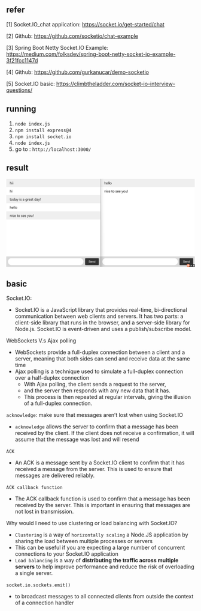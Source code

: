 ## refer
[1] Socket.IO_chat application: https://socket.io/get-started/chat

[2] Github: https://github.com/socketio/chat-example

[3] Spring Boot Netty Socket.IO Example: https://medium.com/folksdev/spring-boot-netty-socket-io-example-3f21fcc1147d

[4] Github: https://github.com/gurkanucar/demo-socketio

[5] Socket.IO basic: https://climbtheladder.com/socket-io-interview-questions/

## running
1. `node index.js`
2. `npm install express@4`
3. `npm install socket.io`
4. `node index.js`
5. go to : `http://localhost:3000/`

## result
![](doc/boardcasting.png)

## basic
Socket.IO:
- Socket.IO is a JavaScript library that provides real-time, bi-directional communication between web clients and servers. It has two parts: a client-side library that runs in the browser, and a server-side library for Node.js. Socket.IO is event-driven and uses a publish/subscribe model.

WebSockets V.s Ajax polling
- WebSockets provide a full-duplex connection between a client and a server, meaning that both sides can send and receive data at the same time
- Ajax polling is a technique used to simulate a full-duplex connection over a half-duplex connection
  - With Ajax polling, the client sends a request to the server, 
  - and the server then responds with any new data that it has. 
  - This process is then repeated at regular intervals, giving the illusion of a full-duplex connection.

`acknowledge`: make sure that messages aren’t lost when using Socket.IO
- `acknowledge` allows the server to confirm that a message has been received by the client. If the client does not receive a confirmation, it will assume that the message was lost and will resend 

`ACK`
- An ACK is a message sent by a Socket.IO client to confirm that it has received a message from the server. This is used to ensure that messages are delivered reliably.

`ACK callback function`
- The ACK callback function is used to confirm that a message has been received by the server. This is important in ensuring that messages are not lost in transmission.

Why would I need to use clustering or load balancing with Socket.IO?
- `Clustering` is a way of `horizontally scaling` a Node.JS application by sharing the load between multiple processes or servers
- This can be useful if you are expecting a large number of concurrent connections to your Socket.IO application
- `Load balancing` is a way of **distributing the traffic across multiple servers** to help improve performance and reduce the risk of overloading a single server.

`socket.io.sockets.emit()`
-  to broadcast messages to all connected clients from outside the context of a connection handler